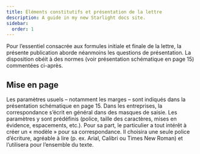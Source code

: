 ```yaml
---
title: Éléments constitutifs et présentation de la lettre
description: A guide in my new Starlight docs site.
sidebar:
  order: 1
---
```


Pour l’essentiel consacrée aux formules initiale et finale de la lettre, la présente publication aborde néanmoins les questions de présentation. La disposition obéit à des normes (voir présentation schématique en page 15) commentées ci-après.

## Mise en page

Les paramètres usuels – notamment les marges – sont indiqués dans la présentation schématique en page 15. Dans les entreprises, la correspondance s’écrit en général dans des masques de saisie. Les paramètres y sont prédéfinis (police, taille des caractères, mises en évidence, espacements, etc.). Pour sa part, le particulier a tout intérêt à créer un « modèle » pour sa correspondance. Il choisira une seule police d’écriture, agréable à lire (p. ex. Arial, Calibri ou Times New Roman) et l’utilisera pour l’ensemble du texte.
